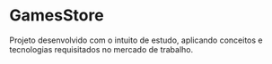 # GamesStore

Projeto desenvolvido com o intuito de estudo, aplicando conceitos e tecnologias requisitados no mercado de trabalho.

